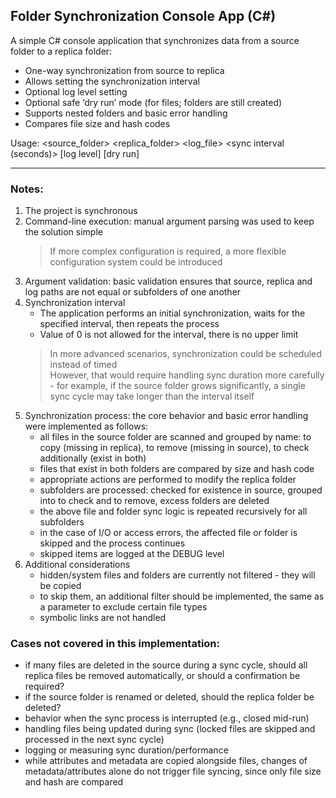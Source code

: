 ## Folder Synchronization Console App (C#)

A simple C# console application that synchronizes data from a source folder to a replica folder:
- One-way synchronization from source to replica  
- Allows setting the synchronization interval  
- Optional log level setting  
- Optional safe ‘dry run’ mode (for files; folders are still created)  
- Supports nested folders and basic error handling  
- Compares file size and hash codes

Usage: <source_folder> <replica_folder> <log_file> <sync interval (seconds)> [log level] [dry run]
____________________________________________________________________________________________________
### Notes:  
1. The project is synchronous
1. Command-line execution: manual argument parsing was used to keep the solution simple  
    > If more complex configuration is required, a more flexible configuration system could be introduced 
1. Argument validation: basic validation ensures that source, replica and log paths are not equal or subfolders of one another  
1. Synchronization interval  
   - The application performs an initial synchronization, waits for the specified interval, then repeats the process  
   - Value of 0 is not allowed for the interval, there is no upper limit  
    > In more advanced scenarios, synchronization could be scheduled instead of timed  
    > However, that would require handling sync duration more carefully - for example, if the source folder grows significantly, a single sync cycle may take longer than the interval itself  
1. Synchronization process: the core behavior and basic error handling were implemented as follows:  
     - all files in the source folder are scanned and grouped by name: to copy (missing in replica), to remove (missing in source), to check additionally (exist in both)  
     - files that exist in both folders are compared by size and hash code  
     - appropriate actions are performed to modify the replica folder  
     - subfolders are processed: checked for existence in source, grouped into to check and to remove, excess folders are deleted  
     - the above file and folder sync logic is repeated recursively for all subfolders 
     - in the case of I/O or access errors, the affected file or folder is skipped and the process continues  
     - skipped items are logged at the DEBUG level
1. Additional considerations  
     - hidden/system files and folders are currently not filtered - they will be copied  
     - to skip them, an additional filter should be implemented, the same as a parameter to exclude certain file types    
     - symbolic links are not handled  

### Cases not covered in this implementation:
   - if many files are deleted in the source during a sync cycle, should all replica files be removed automatically, or should a confirmation be required?
   - if the source folder is renamed or deleted, should the replica folder be deleted?
   - behavior when the sync process is interrupted (e.g., closed mid-run)
   - handling files being updated during sync (locked files are skipped and processed in the next sync cycle)  
   - logging or measuring sync duration/performance
   - while attributes and metadata are copied alongside files, changes of metadata/attributes alone do not trigger file syncing, since only file size and hash are compared
